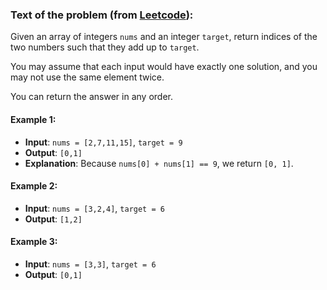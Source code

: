 ### Text of the problem (from [Leetcode](https://leetcode.com/problems/two-sum/description/)):

Given an array of integers `nums` and an integer `target`, return indices of the two numbers such that they add up to `target`.

You may assume that each input would have exactly one solution, and you may not use the same element twice.

You can return the answer in any order.

#### Example 1:
- **Input**: `nums = [2,7,11,15]`, `target = 9`
- **Output**: `[0,1]`
- **Explanation**: Because `nums[0] + nums[1] == 9`, we return `[0, 1]`.

#### Example 2:
- **Input**: `nums = [3,2,4]`, `target = 6`
- **Output**: `[1,2]`

#### Example 3:
- **Input**: `nums = [3,3]`, `target = 6`
- **Output**: `[0,1]`

